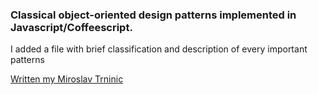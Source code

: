 <h3>Classical object-oriented design patterns implemented in Javascript/Coffeescript.
</h3>
<p>I added a file with brief classification and description of every important patterns</p>
<a href = "mailto:miroslav.trninic@gmail.com">Written my Miroslav Trninic</a>

